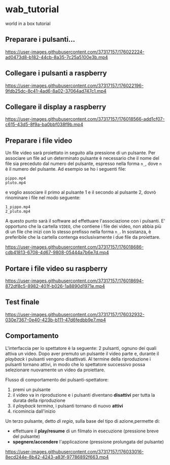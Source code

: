 # wab_tutorial
world in a box tutorial


## Preparare i pulsanti...

https://user-images.githubusercontent.com/37317157/176022224-ad0473d8-b182-44cb-8a35-7c25a5100e3b.mp4



## Collegare i pulsanti a raspberry

https://user-images.githubusercontent.com/37317157/176022196-9fdb25dc-8c41-4ad6-8a02-37064ad747c1.mp4



## Collegare il display a raspberry

https://user-images.githubusercontent.com/37317157/176018566-add1cf07-c615-43d5-8f9a-ba0bbf038f9b.mp4



## Preparare i file video

Un file video sarà proiettato in seguito alla pressione di un pulsante. Per associare un file ad un determinato pulsante è necessario che il nome del file sia preceduto dal numero del pulsante, espresso nella forma `n_`, dove `n` è il numero del pulsante. Ad esempio se ho i seguenti file:

```
pippo.mp4
pluto.mp4
```

e voglio associare il primo al pulsante 1 e il secondo al pulsante 2, dovrò rinominare i file nel modo seguente:

```
1_pippo.mp4
2_pluto.mp4
```

A questo punto sarà il software ad effettuare l'associazione con i pulsanti. E' opportuno che la cartella `VIDEO`, che contiene i file dei video, non abbia più di un file che inizi con lo stesso prefisso nella forma `n_`. In sostanza, è preferibile che la cartella contenga esclusivamente i due file da proiettare.

https://user-images.githubusercontent.com/37317157/176018686-cdb41813-6708-4d67-9808-05444a7b6e7d.mp4



## Portare i file video su raspberry

https://user-images.githubusercontent.com/37317157/176018694-872df8c5-8982-401f-b026-1a8890d1971e.mp4



## Test finale

https://user-images.githubusercontent.com/37317157/176032932-030e7367-0e40-423b-b111-47d6fedbb9e7.mp4


## Comportamento

L'interfaccia per lo spettatore è la seguente: 2 pulsanti, ognuno dei quali attiva un video. Dopo aver premuto un pulsante il video parte e, durante il *playback* i pulsanti vengono disattivati. Al termine della riproduzione i pulsanti tornano attivi, in modo che lo spettatore successivo possa selezionare nuovamente un video da proiettare.

Flusso di comportamento dei pulsanti-spettatore: 

1.  premi un pulsante
1.  il video va in riproduzione e i pulsanti diventano **disattivi** per tutta la durata della riproduzione
2.  il *playback termina*, i pulsanti tornano di nuovo **attivi**
3.  ricomincia dall'inizio

Un terzo pulsante, detto *di regia*, sulla base del tipo di azione,permette di:

- effettuare il **play/resume** di un filmato in esecuzione (pressione breve del pulsante)
- **spegnere/accendere** l'applicazione (pressione prolungata del pulsante)


https://user-images.githubusercontent.com/37317157/176033016-8ecd244e-8b42-4243-a83f-97786892f663.mp4

